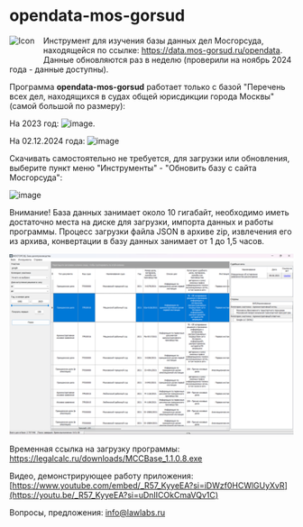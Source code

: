 # opendata-mos-gorsud

<img src="https://github.com/user-attachments/assets/527b4cc3-18cb-4499-8a94-fb022ac5ae40" alt="Icon" style="width: 50px; height: 50px; float: left; margin-right: 10px;">

Инструмент для изучения базы данных дел Мосгорсуда, находящейся по ссылке: https://data.mos-gorsud.ru/opendata. Данные обновляются раз в неделю (проверили на ноябрь 2024 года - данные доступны).

Программа **opendata-mos-gorsud** работает только с базой "Перечень всех дел, находящихся в судах общей юрисдикции города Москвы" (самой большой по размеру):

На 2023 год:
<img width="845" alt="image" src="https://github.com/lawlabs/opendata-mos-gorsud/assets/1498961/088f67ca-a6d5-4959-ad60-e7d60de0d561">.

На 02.12.2024 года:
<img width="834" alt="image" src="https://github.com/user-attachments/assets/4dd11a2b-6055-4500-80e3-4da09b09f957">

Скачивать самостоятельно не требуется, для загрузки или обновления, выберите пункт меню "Инструменты" - "Обновить базу с сайта Мосгорсуда":

<img width="412" alt="image" src="https://github.com/lawlabs/opendata-mos-gorsud/assets/1498961/3857b0c4-7ebf-49b9-9fa3-ffa0d1155a52">

Внимание! База данных занимает около 10 гигабайт, необходимо иметь достаточно места на диске для загрузки, импорта данных и работы программы.  Процесс загрузки файла JSON в архиве zip, извлечения его из архива, конвертации в базу данных занимает от 1 до 1,5 часов.


<img src="https://github.com/lawlabs/opendata-mos-gorsud/blob/main/opendata-mos-gorsud-1.png">

Временная ссылка на загрузку программы: https://legalcalc.ru/downloads/MCCBase_1.1.0.8.exe

Видео, демонстрирующее работу приложения:
[https://www.youtube.com/embed/_R57_KyyeEA?si=iDWzf0HCWlGUyXvR](https://youtu.be/_R57_KyyeEA?si=uDnIICOkCmaVQv1C)

Вопросы, предложения: info@lawlabs.ru 
